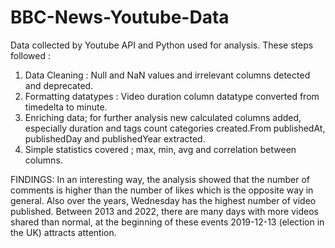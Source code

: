 # BBC-News-Youtube-Data
Data collected by Youtube API and Python used for analysis. These steps followed : 
1. Data Cleaning : Null and NaN values and irrelevant columns detected and deprecated.
2. Formatting datatypes : Video duration column datatype converted from timedelta to minute.
3. Enriching data; for further analysis new calculated columns added, especially duration and tags count categories created.From publishedAt, publishedDay and publishedYear extracted.
4. Simple statistics covered ; max, min, avg and correlation between columns.


FINDINGS:
In an interesting way, the analysis showed that the number of comments is higher than the number of likes which is the opposite way in general. 
Also over the years, Wednesday has the highest number of video published.
Between 2013 and 2022, there are many days with more videos shared than normal, at the beginning of these events 2019-12-13 (election in the UK) attracts attention. 
